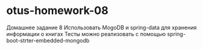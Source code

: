 # otus-homework-08
Домашнее задание 8
Использовать MogoDB и spring-data для хранения информации о книгах
Тесты можно реализовать с помощью spring-boot-strter-embedded-mongodb
